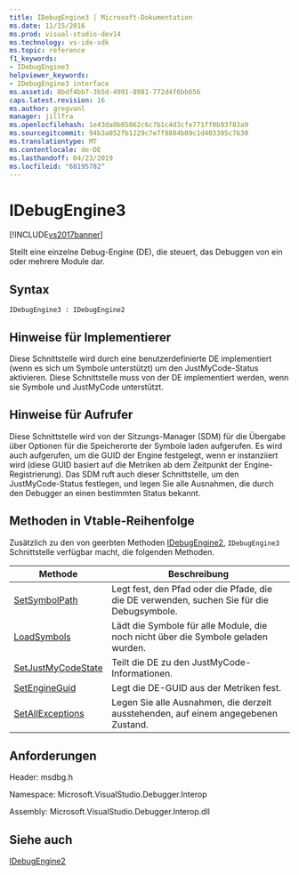 ```yaml
---
title: IDebugEngine3 | Microsoft-Dokumentation
ms.date: 11/15/2016
ms.prod: visual-studio-dev14
ms.technology: vs-ide-sdk
ms.topic: reference
f1_keywords:
- IDebugEngine3
helpviewer_keywords:
- IDebugEngine3 interface
ms.assetid: 8bdf4bb7-3b5d-4991-8981-772d4f6bb656
caps.latest.revision: 16
ms.author: gregvanl
manager: jillfra
ms.openlocfilehash: 1e43da0b05062c6c7b1c4d3cfe771ff0b93f83a9
ms.sourcegitcommit: 94b3a052fb1229c7e7f8804b09c1d403385c7630
ms.translationtype: MT
ms.contentlocale: de-DE
ms.lasthandoff: 04/23/2019
ms.locfileid: "68195782"
---
```

# <a name="idebugengine3"></a>IDebugEngine3
[!INCLUDE[vs2017banner](../../../includes/vs2017banner.md)]

Stellt eine einzelne Debug-Engine (DE), die steuert, das Debuggen von ein oder mehrere Module dar.  
  
## <a name="syntax"></a>Syntax  
  
```  
IDebugEngine3 : IDebugEngine2  
```  
  
## <a name="notes-for-implementers"></a>Hinweise für Implementierer  
 Diese Schnittstelle wird durch eine benutzerdefinierte DE implementiert (wenn es sich um Symbole unterstützt) um den JustMyCode-Status aktivieren. Diese Schnittstelle muss von der DE implementiert werden, wenn sie Symbole und JustMyCode unterstützt.  
  
## <a name="notes-for-callers"></a>Hinweise für Aufrufer  
 Diese Schnittstelle wird von der Sitzungs-Manager (SDM) für die Übergabe über Optionen für die Speicherorte der Symbole laden aufgerufen. Es wird auch aufgerufen, um die GUID der Engine festgelegt, wenn er instanziiert wird (diese GUID basiert auf die Metriken ab dem Zeitpunkt der Engine-Registrierung). Das SDM ruft auch dieser Schnittstelle, um den JustMyCode-Status festlegen, und legen Sie alle Ausnahmen, die durch den Debugger an einen bestimmten Status bekannt.  
  
## <a name="methods-in-vtable-order"></a>Methoden in Vtable-Reihenfolge  
 Zusätzlich zu den von geerbten Methoden [IDebugEngine2](../../../extensibility/debugger/reference/idebugengine2.md), `IDebugEngine3` Schnittstelle verfügbar macht, die folgenden Methoden.  
  
|Methode|Beschreibung|  
|------------|-----------------|  
|[SetSymbolPath](../../../extensibility/debugger/reference/idebugengine3-setsymbolpath.md)|Legt fest, den Pfad oder die Pfade, die die DE verwenden, suchen Sie für die Debugsymbole.|  
|[LoadSymbols](../../../extensibility/debugger/reference/idebugengine3-loadsymbols.md)|Lädt die Symbole für alle Module, die noch nicht über die Symbole geladen wurden.|  
|[SetJustMyCodeState](../../../extensibility/debugger/reference/idebugengine3-setjustmycodestate.md)|Teilt die DE zu den JustMyCode-Informationen.|  
|[SetEngineGuid](../../../extensibility/debugger/reference/idebugengine3-setengineguid.md)|Legt die DE-GUID aus der Metriken fest.|  
|[SetAllExceptions](../../../extensibility/debugger/reference/idebugengine3-setallexceptions.md)|Legen Sie alle Ausnahmen, die derzeit ausstehenden, auf einem angegebenen Zustand.|  
  
## <a name="requirements"></a>Anforderungen  
 Header: msdbg.h  
  
 Namespace: Microsoft.VisualStudio.Debugger.Interop  
  
 Assembly: Microsoft.VisualStudio.Debugger.Interop.dll  
  
## <a name="see-also"></a>Siehe auch  
 [IDebugEngine2](../../../extensibility/debugger/reference/idebugengine2.md)
